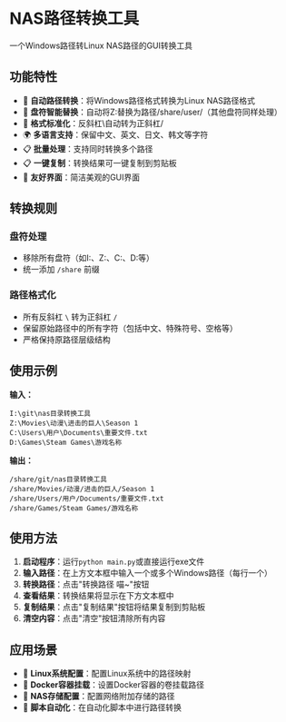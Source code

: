 # NAS路径转换工具 

一个Windows路径转Linux NAS路径的GUI转换工具

## 功能特性

- 🔄 **自动路径转换**：将Windows路径格式转换为Linux NAS路径格式
- 🎯 **盘符智能替换**：自动将Z:替换为路径/share/user/（其他盘符同样处理）
- 📁 **格式标准化**：反斜杠\自动转为正斜杠/
- 🌍 **多语言支持**：保留中文、英文、日文、韩文等字符
- 📋 **批量处理**：支持同时转换多个路径
- 📋 **一键复制**：转换结果可一键复制到剪贴板
- 🎨 **友好界面**：简洁美观的GUI界面

## 转换规则

### 盘符处理
- 移除所有盘符（如I:、Z:、C:、D:等）
- 统一添加 `/share` 前缀

### 路径格式化
- 所有反斜杠 `\` 转为正斜杠 `/`
- 保留原始路径中的所有字符（包括中文、特殊符号、空格等）
- 严格保持原路径层级结构

## 使用示例

**输入：**
```
I:\git\nas目录转换工具
Z:\Movies\动漫\进击的巨人\Season 1
C:\Users\用户\Documents\重要文件.txt
D:\Games\Steam Games\游戏名称
```

**输出：**
```
/share/git/nas目录转换工具
/share/Movies/动漫/进击的巨人/Season 1
/share/Users/用户/Documents/重要文件.txt
/share/Games/Steam Games/游戏名称
```
## 使用方法

1. **启动程序**：运行`python main.py`或直接运行exe文件
2. **输入路径**：在上方文本框中输入一个或多个Windows路径（每行一个）
3. **转换路径**：点击"转换路径 喵~"按钮
4. **查看结果**：转换结果将显示在下方文本框中
5. **复制结果**：点击"复制结果"按钮将结果复制到剪贴板
6. **清空内容**：点击"清空"按钮清除所有内容

## 应用场景

- 🐧 **Linux系统配置**：配置Linux系统中的路径映射
- 🐳 **Docker容器挂载**：设置Docker容器的卷挂载路径
- 💾 **NAS存储配置**：配置网络附加存储的路径
- 🔧 **脚本自动化**：在自动化脚本中进行路径转换
